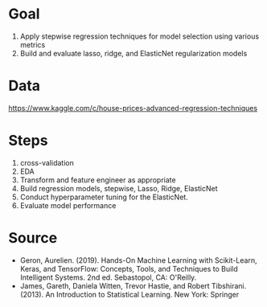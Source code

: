 # Goal

1. Apply stepwise regression techniques for model selection using various metrics
2. Build and evaluate lasso, ridge, and ElasticNet regularization models


# Data
https://www.kaggle.com/c/house-prices-advanced-regression-techniques

# Steps
1. cross-validation
2. EDA
3. Transform and feature engineer as appropriate
4. Build regression models, stepwise, Lasso, Ridge, ElasticNet
5. Conduct hyperparameter tuning for the ElasticNet.
6. Evaluate model performance

# Source
- Geron, Aurelien. (2019). Hands-On Machine Learning with Scikit-Learn, Keras, and TensorFlow: Concepts, Tools, and Techniques to Build Intelligent Systems. 2nd ed. Sebastopol, CA: O'Reilly.
- James, Gareth, Daniela Witten, Trevor Hastie, and Robert Tibshirani. (2013). An Introduction to Statistical Learning. New York: Springer

